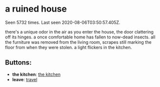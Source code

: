 # a ruined house

Seen 5732 times. Last seen 2020-08-06T03:50:57.405Z.

there's a unique odor in the air as you enter the house, the door clattering off its hinges. a once comfortable home has fallen to now-dead insects. all the furniture was removed from the living room, scrapes still marking the floor from when they were stolen. a light flickers in the kitchen.

## Buttons:

- **the kitchen**: [the kitchen](the-kitchen-4tv44d.md)
- **leave**: [travel](travel-travel.md)